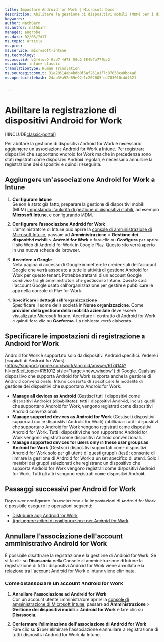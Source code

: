 ```yaml
---
title: Impostare Android for Work | Microsoft Docs
description: Abilitare la gestione di dispositivi mobili (MDM) per i dispositivi Android for Work con Microsoft Intune.
keywords: 
author: NathBarn
ms.author: nathbarn
manager: angrobe
ms.date: 02/03/2017
ms.topic: article
ms.prod: 
ms.service: microsoft-intune
ms.technology: 
ms.assetid: b2fdcea9-9ad7-4d73-88e2-854b7a774bb2
ms.custom: intune-classic
translationtype: Human Translation
ms.sourcegitcommit: 31e28514ab4bdb0f5af261a1f7c87633ca0bd4a6
ms.openlocfilehash: 24ab39a92d69e92e1c202005fcd783018c4d4621


---
```


# <a name="enable-enrollment-of-android-for-work-devices"></a>Abilitare la registrazione di dispositivi Android for Work

[!INCLUDE[classic-portal](../includes/classic-portal.md)]

Per abilitare la gestione di dispositivi Android for Work è necessario aggiungere un'associazione Android for Work a Intune. Per registrare dispositivi che supportano Android for Work ma che in precedenza sono stati registrati come dispositivi Android regolari, è necessario annullare la registrazione dei dispositivi e quindi rieseguirla.

## <a name="add-android-for-work-binding-for-intune"></a>Aggiungere un'associazione Android for Work a Intune

1. **Configurare Intune**<br>
Se non è stato già fatto, preparare la gestione di dispositivi mobili (MDM) [impostando l'autorità di gestione di dispositivi mobili](https://docs.microsoft.com/intune/get-started/start-with-a-paid-subscription-to-microsoft-intune-step-8#enable-device-enrollment), ad esempio **Microsoft Intune**, e configurando MDM.

2. **Configurare l'associazione Android for Work**<br>
    L'amministratore di Intune può aprire la [console di amministrazione di Microsoft Intune](http://manage.microsoft.com), passare ad **Amministrazione** &gt; **Gestione dei dispositivi mobili** &gt; **Android for Work** e fare clic su **Configura** per aprire il sito Web di Android for Work in Google Play. Questo sito verrà aperto in una nuova scheda del browser.

3. **Accedere a Google**<br>
   Nella pagina di accesso di Google immettere le credenziali dell'account Google che verrà associato a tutte le attività di gestione Android for Work per questo tenant. Potrebbe trattarsi di un account Google condiviso tra gli amministratori che gestiscono Intune. Questo sarà l'account Google usato dall'organizzazione per gestire e pubblicare le app nella console di Play for Work.

4. **Specificare i dettagli sull'organizzazione**<br>
   Specificare il nome della società in **Nome organizzazione**. Come **provider della gestione della mobilità aziendale** deve essere visualizzato *Microsoft Intune*. Accettare il contratto di Android for Work e quindi fare clic su **Conferma**. La richiesta verrà elaborata.

## <a name="specify-android-for-work-enrollment-settings"></a>Specificare le impostazioni di registrazione a Android for Work
   Android for Work è supportato solo da dispositivi Android specifici. Vedere i [requisiti di Android for Work](https://support.google.com/work/android/answer/6174145?hl=en&ref_topic=6151012 style="target=new_window") di Google.  Qualsiasi dispositivo che supporta Android for Work supporta anche la gestione di Android convenzionale.  Intune consente di specificare la modalità di gestione dei dispositivi che supportano Android for Work:

   - **Manage all devices as Android** (Gestisci tutti i dispositivi come dispositivi Android) (disabilitata): tutti i dispositivi Android, inclusi quelli che supportano Android for Work, vengono registrati come dispositivi Android convenzionali.
   - **Manage supported devices as Android for Work** (Gestisci i dispositivi supportati come dispositivi Android for Work) (abilitata): tutti i dispositivi che supportano Android for Work vengono registrati come dispositivi Android for Work. Tutti i dispositivi che non supportano Android for Work vengono registrati come dispositivi Android convenzionali.
   - **Manage supported devices for users only in these user groups as Android for Work** (Gestisci i dispositivi supportati come dispositivi Android for Work solo per gli utenti di questi gruppi) (test): consente di limitare la gestione di Android for Work a un set specifico di utenti. Solo i membri dei gruppi selezionati che registrano un dispositivo che supporta Android for Work vengono registrati come dispositivi Android for Work. Tutti gli altri vengono registrati come dispositivi Android.

## <a name="next-steps-for-android-for-work"></a>Passaggi successivi per Android for Work
Dopo aver configurato l'associazione e le impostazioni di Android for Work è possibile eseguire le operazioni seguenti:
- [Distribuire app Android for Work](android-for-work-apps.md)
- [Aggiungere criteri di configurazione per Android for Work](android-for-work-policy-settings-in-microsoft-intune.md)

## <a name="unbinding-your-android-for-work-administrative-account"></a>Annullare l'associazione dell'account amministrativo Android for Work

È possibile disattivare la registrazione e la gestione di Android for Work. Se si fa clic su **Disassocia** nella Console di amministrazione di Intune la registrazione di tutti i dispositivi Android for Work viene annullata e la relazione tra l'account Android for Work e Intune viene eliminata.

### <a name="how-to-unbind-an-android-for-work-account"></a>Come disassociare un account Android for Work

1. **Annullare l'associazione ad Android for Work**<br>
    Con un account utente amministratore aprire la [console di amministrazione di Microsoft Intune](http://manage.microsoft.com), passare ad **Amministrazione** &gt; **Gestione dei dispositivi mobili** &gt; **Android for Work** e fare clic su **Disassocia**.

2. **Confermare l'eliminazione dell'associazione di Android for Work**<br>
  Fare clic su **Sì** per eliminare l'associazione e annullare la registrazione di tutti i dispositivi Android for Work da Intune.



<!--HONumber=Feb17_HO1-->


